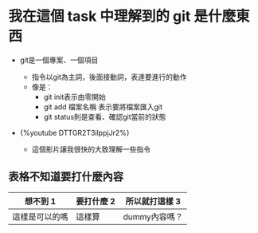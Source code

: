 #  我在這個 task 中理解到的 git 是什麼東西
  - git是一個專案、一個項目
    - 指令以git為主詞，後面接動詞，表達要進行的動作
    - 像是：
      - git init表示由零開始
      - git add 檔案名稱 表示要將檔案匯入git
      - git status則是查看、確認git當前的狀態

 - {%youtube DTTGR2T3ilppjJr2%}
    - 這個影片讓我很快的大致理解一些指令


## 表格不知道要打什麼內容
| 想不到 1 | 要打什麼 2 | 所以就打這樣 3 |
| -------- | -------- | -------- |
| 這樣是可以的嗎     | 這樣算     | dummy內容嗎？     |

